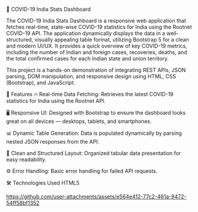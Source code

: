 🦠 COVID-19 India Stats Dashboard

The COVID-19 India Stats Dashboard is a responsive web application that fetches real-time, state-wise COVID-19 statistics for India using the Rootnet COVID-19 API. The application dynamically displays the data in a well-structured, visually appealing table format, utilizing Bootstrap 5 for a clean and modern UI/UX. It provides a quick overview of key COVID-19 metrics, including the number of Indian and foreign cases, recoveries, deaths, and the total confirmed cases for each Indian state and union territory.

This project is a hands-on demonstration of integrating REST APIs, JSON parsing, DOM manipulation, and responsive design using HTML, CSS (Bootstrap), and JavaScript.

🎯 Features
🔥 Real-time Data Fetching: Retrieves the latest COVID-19 statistics for India using the Rootnet API.

🖥 Responsive UI: Designed with Bootstrap to ensure the dashboard looks great on all devices — desktops, tablets, and smartphones.

📊 Dynamic Table Generation: Data is populated dynamically by parsing nested JSON responses from the API.

🎨 Clean and Structured Layout: Organized tabular data presentation for easy readability.

⚙️ Error Handling: Basic error handling for failed API requests.

🛠 Technologies Used
HTML5




https://github.com/user-attachments/assets/e564e412-77c2-461a-9472-54ff58bf1352

